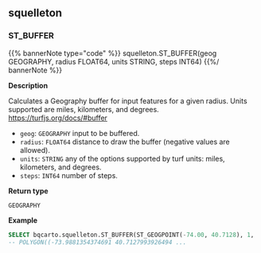 ## squelleton

### ST_BUFFER

{{% bannerNote type="code" %}}
squelleton.ST_BUFFER(geog GEOGRAPHY, radius FLOAT64, units STRING, steps INT64)
{{%/ bannerNote %}}

**Description**

Calculates a Geography buffer for input features for a given radius. Units supported are miles, kilometers, and degrees. https://turfjs.org/docs/#buffer

* `geog`: `GEOGRAPHY` input to be buffered.
* `radius`: `FLOAT64` distance to draw the buffer (negative values are allowed).
* `units`: `STRING` any of the options supported by turf units: miles, kilometers, and degrees.
* `steps`: `INT64` number of steps.

**Return type**

`GEOGRAPHY`

**Example**

``` sql
SELECT bqcarto.squelleton.ST_BUFFER(ST_GEOGPOINT(-74.00, 40.7128), 1, 'kilometers', 10);
-- POLYGON((-73.9881354374691 40.7127993926494 ... 
```
